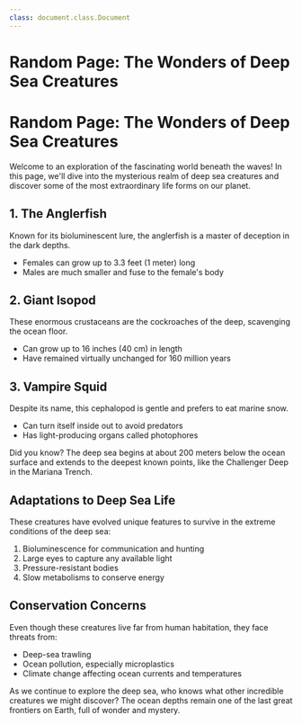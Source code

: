 ```yaml
---
class: document.class.Document
---
```


# Random Page: The Wonders of Deep Sea Creatures

# Random Page: The Wonders of Deep Sea Creatures

Welcome to an exploration of the fascinating world beneath the waves! In this page, we'll dive into the mysterious realm of deep sea creatures and discover some of the most extraordinary life forms on our planet.

## 1. The Anglerfish

Known for its bioluminescent lure, the anglerfish is a master of deception in the dark depths.

- Females can grow up to 3.3 feet (1 meter) long
- Males are much smaller and fuse to the female's body

## 2. Giant Isopod

These enormous crustaceans are the cockroaches of the deep, scavenging the ocean floor.

- Can grow up to 16 inches (40 cm) in length
- Have remained virtually unchanged for 160 million years

## 3. Vampire Squid

Despite its name, this cephalopod is gentle and prefers to eat marine snow.

- Can turn itself inside out to avoid predators
- Has light-producing organs called photophores

<aside>
Did you know? The deep sea begins at about 200 meters below the ocean surface and extends to the deepest known points, like the Challenger Deep in the Mariana Trench.

</aside>

## Adaptations to Deep Sea Life

These creatures have evolved unique features to survive in the extreme conditions of the deep sea:

1. Bioluminescence for communication and hunting
2. Large eyes to capture any available light
3. Pressure-resistant bodies
4. Slow metabolisms to conserve energy

## Conservation Concerns

Even though these creatures live far from human habitation, they face threats from:

- Deep-sea trawling
- Ocean pollution, especially microplastics
- Climate change affecting ocean currents and temperatures

As we continue to explore the deep sea, who knows what other incredible creatures we might discover? The ocean depths remain one of the last great frontiers on Earth, full of wonder and mystery.